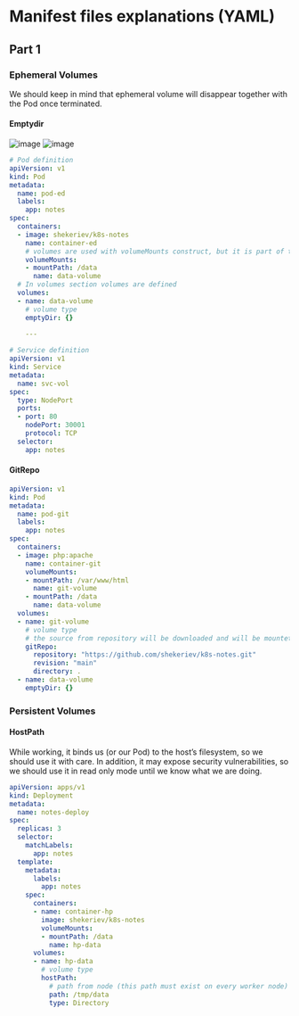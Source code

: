 # Manifest files explanations (YAML)

## Part 1

### Ephemeral Volumes

We should keep in mind that ephemeral volume will disappear together with the Pod once terminated.

#### Emptydir

![image](https://user-images.githubusercontent.com/34960418/143465833-9840c0d1-ecb4-4dbd-ad3f-5e713ebd9994.png)
![image](https://user-images.githubusercontent.com/34960418/143465996-27bdadde-f83c-4c6d-af43-7ee57dbca3f7.png)


```yaml
# Pod definition
apiVersion: v1
kind: Pod
metadata:
  name: pod-ed
  labels:
    app: notes
spec:
  containers:
  - image: shekeriev/k8s-notes
    name: container-ed
    # volumes are used with volumeMounts construct, but it is part of the container description.
    volumeMounts:
    - mountPath: /data
      name: data-volume
  # In volumes section volumes are defined
  volumes:
  - name: data-volume
    # volume type
    emptyDir: {}
    
    ---

# Service definition
apiVersion: v1
kind: Service
metadata:
  name: svc-vol
spec:
  type: NodePort
  ports:
  - port: 80
    nodePort: 30001
    protocol: TCP
  selector:
    app: notes
```

#### GitRepo

```yaml
apiVersion: v1
kind: Pod
metadata:
  name: pod-git
  labels:
    app: notes
spec:
  containers:
  - image: php:apache
    name: container-git
    volumeMounts:
    - mountPath: /var/www/html
      name: git-volume
    - mountPath: /data
      name: data-volume
  volumes:
  - name: git-volume
    # volume type
    # the source from repository will be downloaded and will be mountet to mountPath specified in volumeMounts
    gitRepo:
      repository: "https://github.com/shekeriev/k8s-notes.git"
      revision: "main"
      directory: .
  - name: data-volume
    emptyDir: {}
```

### Persistent Volumes

#### HostPath

While working, it binds us (or our Pod) to the host’s filesystem, so we should use it with care. In addition, it may expose security vulnerabilities, so we should use it in read only mode until we know what we are doing.

```yaml
apiVersion: apps/v1
kind: Deployment
metadata:
  name: notes-deploy
spec:
  replicas: 3
  selector:
    matchLabels: 
      app: notes
  template:
    metadata:
      labels:
        app: notes
    spec:
      containers:
      - name: container-hp
        image: shekeriev/k8s-notes
        volumeMounts:
        - mountPath: /data
          name: hp-data
      volumes:
      - name: hp-data
        # volume type
        hostPath:
          # path from node (this path must exist on every worker node) where container is started will be mount to mountPath
          path: /tmp/data
          type: Directory
```
